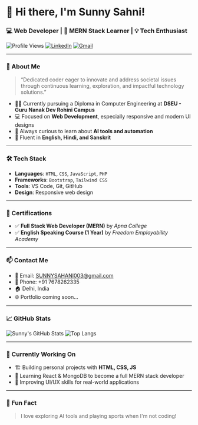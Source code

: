 # 👋 Hi there, I'm Sunny Sahni!  
### 💻 Web Developer | 🎯 MERN Stack Learner | 💡 Tech Enthusiast

![Profile Views](https://komarev.com/ghpvc/?username=sunny00311&color=blueviolet&style=flat-square)
[![LinkedIn](https://img.shields.io/badge/-Sunny%20Sahni-blue?style=flat-square&logo=Linkedin&logoColor=white&link=https://www.linkedin.com/in/sunny-sahni-018589304/)](https://www.linkedin.com/in/sunny-sahni-018589304/)
[![Gmail](https://img.shields.io/badge/Email-SUNNYSAHANI003@gmail.com-red?style=flat-square&logo=gmail&logoColor=white)](mailto:SUNNYSAHANI003@gmail.com)

---

### 🧭 About Me

> “Dedicated coder eager to innovate and address societal issues through continuous learning, exploration, and impactful technology solutions.”

- 🧑‍🎓 Currently pursuing a Diploma in Computer Engineering at **DSEU - Guru Nanak Dev Rohini Campus**
- 💻 Focused on **Web Development**, especially responsive and modern UI designs
- 🧠 Always curious to learn about **AI tools and automation**
- 💬 Fluent in **English, Hindi, and Sanskrit**

---

### 🛠️ Tech Stack

- **Languages**: `HTML`, `CSS`, `JavaScript`, `PHP`
- **Frameworks**: `Bootstrap`, `Tailwind CSS`
- **Tools**: VS Code, Git, GitHub
- **Design**: Responsive web design

---

### 📜 Certifications

- ✅ **Full Stack Web Developer (MERN)** by *Apna College*
- ✅ **English Speaking Course (1 Year)** by *Freedom Employability Academy*

---

### 📫 Contact Me

- 📧 Email: [SUNNYSAHANI003@gmail.com](mailto:SUNNYSAHANI003@gmail.com)
- 📱 Phone: +91 7678262335
- 🏠 Delhi, India
- 🌐 Portfolio coming soon...

---

### 📈 GitHub Stats

![Sunny's GitHub Stats](https://github-readme-stats.vercel.app/api?username=sunny00311&show_icons=true&theme=radical)
![Top Langs](https://github-readme-stats.vercel.app/api/top-langs/?username=sunny00311&layout=compact&theme=radical)

---

### 🧠 Currently Working On
- 🏗️ Building personal projects with **HTML, CSS, JS**  
- 🌱 Learning React & MongoDB to become a full MERN stack developer  
- 🚀 Improving UI/UX skills for real-world applications

---

### 🙌 Fun Fact
> I love exploring AI tools and playing sports when I'm not coding!



<!--
**sunny00311/sunny00311** is a ✨ _special_ ✨ repository because its `README.md` (this file) appears on your GitHub profile.

Here are some ideas to get you started:

- 🔭 I’m currently working on ...
- 🌱 I’m currently learning ...
- 👯 I’m looking to collaborate on ...
- 🤔 I’m looking for help with ...
- 💬 Ask me about ...
- 📫 How to reach me: ...
- 😄 Pronouns: ...
- ⚡ Fun fact: ...
-->
